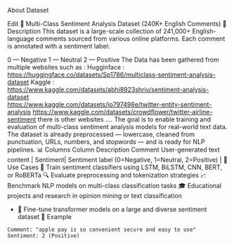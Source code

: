 About Dataset

Edit
🧠 Multi-Class Sentiment Analysis Dataset (240K+ English Comments)
📌 Description
This dataset is a large-scale collection of 241,000+ English-language comments sourced from various online platforms. Each comment is annotated with a sentiment label:

0 — Negative
1 — Neutral
2 — Positive
The Data has been gathered from multiple websites such as :
Hugginface : https://huggingface.co/datasets/Sp1786/multiclass-sentiment-analysis-dataset
Kaggle : https://www.kaggle.com/datasets/abhi8923shriv/sentiment-analysis-dataset   
https://www.kaggle.com/datasets/jp797498e/twitter-entity-sentiment-analysis
https://www.kaggle.com/datasets/crowdflower/twitter-airline-sentiment 
there is other websites ....
The goal is to enable training and evaluation of multi-class sentiment analysis models for real-world text data. The dataset is already preprocessed — lowercase, cleaned from punctuation, URLs, numbers, and stopwords — and is ready for NLP pipelines.
📊 Columns
Column	Description
Comment	User-generated text content
| Sentiment| Sentiment label (0=Negative, 1=Neutral, 2=Positive) |
🚀 Use Cases
🧠 Train sentiment classifiers using LSTM, BiLSTM, CNN, BERT, or RoBERTa
🔍 Evaluate preprocessing and tokenization strategies
📈 Benchmark NLP models on multi-class classification tasks
🎓 Educational projects and research in opinion mining or text classification
- 🧪 Fine-tune transformer models on a large and diverse sentiment dataset
💬 Example
```plaintext
Comment: "apple pay is so convenient secure and easy to use"
Sentiment: 2 (Positive)
